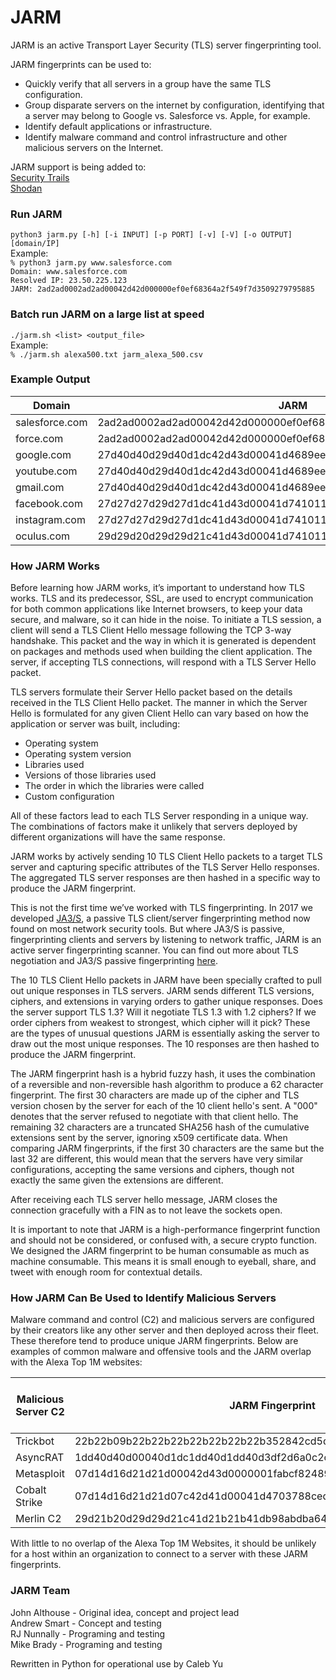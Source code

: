 # JARM  
  
JARM is an active Transport Layer Security (TLS) server fingerprinting tool.

JARM fingerprints can be used to:
- Quickly verify that all servers in a group have the same TLS configuration.
- Group disparate servers on the internet by configuration, identifying that a server may belong to Google vs. Salesforce vs. Apple, for example.
- Identify default applications or infrastructure.
- Identify malware command and control infrastructure and other malicious servers on the Internet.
  
JARM support is being added to:  
[Security Trails](https://securitytrails.com/)  
[Shodan](http://shodan.io/)  
  
### Run JARM
`python3 jarm.py [-h] [-i INPUT] [-p PORT] [-v] [-V] [-o OUTPUT] [domain/IP]`  
Example:  
`% python3 jarm.py www.salesforce.com`  
`Domain: www.salesforce.com`  
`Resolved IP: 23.50.225.123`  
`JARM: 2ad2ad0002ad2ad00042d42d000000ef0ef68364a2f549f7d3509279795885`  
  
### Batch run JARM on a large list at speed
`./jarm.sh <list> <output_file>`  
Example:  
`% ./jarm.sh alexa500.txt jarm_alexa_500.csv`  
  
### Example Output  
| Domain | JARM |
| --- | --- |
| salesforce.com | 2ad2ad0002ad2ad00042d42d000000ef0ef68364a2f549f7d3509279795885 |
| force.com | 2ad2ad0002ad2ad00042d42d000000ef0ef68364a2f549f7d3509279795885 |
| google.com | 27d40d40d29d40d1dc42d43d00041d4689ee210389f4f6b4b5b1b93f92252d |
| youtube.com | 27d40d40d29d40d1dc42d43d00041d4689ee210389f4f6b4b5b1b93f92252d |
| gmail.com | 27d40d40d29d40d1dc42d43d00041d4689ee210389f4f6b4b5b1b93f92252d |
| facebook.com | 27d27d27d29d27d1dc41d43d00041d741011a7be03d7498e0df05581db08a9 |
| instagram.com | 27d27d27d29d27d1dc41d43d00041d741011a7be03d7498e0df05581db08a9 |
| oculus.com | 29d29d20d29d29d21c41d43d00041d741011a7be03d7498e0df05581db08a9 |  
  
### How JARM Works
  
Before learning how JARM works, it’s important to understand how TLS works. TLS and its predecessor, SSL, are used to encrypt communication for both common applications like Internet browsers, to keep your data secure, and malware, so it can hide in the noise. To initiate a TLS session, a client will send a TLS Client Hello message following the TCP 3-way handshake. This packet and the way in which it is generated is dependent on packages and methods used when building the client application. The server, if accepting TLS connections, will respond with a TLS Server Hello packet.  
  
TLS servers formulate their Server Hello packet based on the details received in the TLS Client Hello packet. The manner in which the Server Hello is formulated for any given Client Hello can vary based on how the application or server was built, including:  
- Operating system
- Operating system version
- Libraries used
- Versions of those libraries used
- The order in which the libraries were called
- Custom configuration
  
All of these factors lead to each TLS Server responding in a unique way. The combinations of factors make it unlikely that servers deployed by different organizations will have the same response.  
  
JARM works by actively sending 10 TLS Client Hello packets to a target TLS server and capturing specific attributes of the TLS Server Hello responses. The aggregated TLS server responses are then hashed in a specific way to produce the JARM fingerprint.  
  
This is not the first time we’ve worked with TLS fingerprinting. In 2017 we developed [JA3/S](https://github.com/salesforce/ja3), a passive TLS client/server fingerprinting method now found on most network security tools. But where JA3/S is passive, fingerprinting clients and servers by listening to network traffic, JARM is an active server fingerprinting scanner. You can find out more about TLS negotiation and JA3/S passive fingerprinting [here](https://engineering.salesforce.com/tls-fingerprinting-with-ja3-and-ja3s-247362855967).  
  
The 10 TLS Client Hello packets in JARM have been specially crafted to pull out unique responses in TLS servers. JARM sends different TLS versions, ciphers, and extensions in varying orders to gather unique responses. Does the server support TLS 1.3? Will it negotiate TLS 1.3 with 1.2 ciphers? If we order ciphers from weakest to strongest, which cipher will it pick? These are the types of unusual questions JARM is essentially asking the server to draw out the most unique responses. The 10 responses are then hashed to produce the JARM fingerprint.  
  
The JARM fingerprint hash is a hybrid fuzzy hash, it uses the combination of a reversible and non-reversible hash algorithm to produce a 62 character fingerprint. The first 30 characters are made up of the cipher and TLS version chosen by the server for each of the 10 client hello's sent. A "000" denotes that the server refused to negotiate with that client hello. The remaining 32 characters are a truncated SHA256 hash of the cumulative extensions sent by the server, ignoring x509 certificate data. When comparing JARM fingerprints, if the first 30 characters are the same but the last 32 are different, this would mean that the servers have very similar configurations, accepting the same versions and ciphers, though not exactly the same given the extensions are different.  
  
After receiving each TLS server hello message, JARM closes the connection gracefully with a FIN as to not leave the sockets open.   
  
It is important to note that JARM is a high-performance fingerprint function and should not be considered, or confused with, a secure crypto function. We designed the JARM fingerprint to be human consumable as much as machine consumable. This means it is small enough to eyeball, share, and tweet with enough room for contextual details.  
  
### How JARM Can Be Used to Identify Malicious Servers
  
Malware command and control (C2) and malicious servers are configured by their creators like any other server and then deployed across their fleet. These therefore tend to produce unique JARM fingerprints. Below are examples of common malware and offensive tools and the JARM overlap with the Alexa Top 1M websites:  
  
| Malicious Server C2 | JARM Fingerprint | Overlap with Alexa Top 1M |
| --- | --- | --- |
| Trickbot | 22b22b09b22b22b22b22b22b22b22b352842cd5d6b0278445702035e06875c | 0 |
| AsyncRAT | 1dd40d40d00040d1dc1dd40d1dd40d3df2d6a0c2caaa0dc59908f0d3602943 | 0 |
| Metasploit | 07d14d16d21d21d00042d43d0000001fabcf824895a2a46bfd084e13145e0f | 0 |
| Cobalt Strike | 07d14d16d21d21d07c42d41d00041d4703788ced5e8cdefb54eff54f220667 | 0 |
| Merlin C2 | 29d21b20d29d29d21c41d21b21b41db98abdba64c7e75867bcb509a083a537 | 303 |
  
With little to no overlap of the Alexa Top 1M Websites, it should be unlikely for a host within an organization to connect to a server with these JARM fingerprints.  
  
  
### JARM Team  
John Althouse - Original idea, concept and project lead  
Andrew Smart - Concept and testing  
RJ Nunnally - Programing and testing  
Mike Brady - Programing and testing  
  
Rewritten in Python for operational use by Caleb Yu
